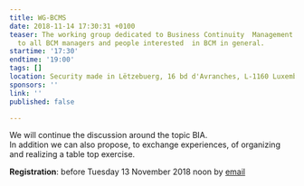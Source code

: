 ```yaml
---
title: WG-BCMS
date: 2018-11-14 17:30:31 +0100
teaser: The working group dedicated to Business Continuity  Management (BCMS) is addressed
  to all BCM managers and people interested  in BCM in general.
startime: '17:30'
endtime: '19:00'
tags: []
location: Security made in Lëtzebuerg, 16 bd d'Avranches, L-1160 Luxembourg
sponsors: ''
link: ''
published: false

---
```

We will continue the discussion around the topic BIA.  
In addition we can also propose, to exchange experiences, of organizing and realizing a table top exercise.  
  
**Registration**: before Tuesday 13 November 2018 noon by [email](mailto:margot.hartman@securitymadein.lu)